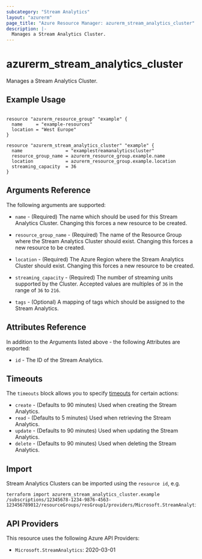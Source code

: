 ```yaml
---
subcategory: "Stream Analytics"
layout: "azurerm"
page_title: "Azure Resource Manager: azurerm_stream_analytics_cluster"
description: |-
  Manages a Stream Analytics Cluster.
---
```


# azurerm_stream_analytics_cluster

Manages a Stream Analytics Cluster.

## Example Usage

```hcl

resource "azurerm_resource_group" "example" {
  name     = "example-resources"
  location = "West Europe"
}

resource "azurerm_stream_analytics_cluster" "example" {
  name                = "examplestreamanalyticscluster"
  resource_group_name = azurerm_resource_group.example.name
  location            = azurerm_resource_group.example.location
  streaming_capacity  = 36
}
```

## Arguments Reference

The following arguments are supported:

* `name` - (Required) The name which should be used for this Stream Analytics Cluster. Changing this forces a new resource to be created.

* `resource_group_name` - (Required) The name of the Resource Group where the Stream Analytics Cluster should exist. Changing this forces a new resource to be created.

* `location` - (Required) The Azure Region where the Stream Analytics Cluster should exist. Changing this forces a new resource to be created.

* `streaming_capacity` - (Required) The number of streaming units supported by the Cluster. Accepted values are multiples of `36` in the range of `36` to `216`.

* `tags` - (Optional) A mapping of tags which should be assigned to the Stream Analytics.

## Attributes Reference

In addition to the Arguments listed above - the following Attributes are exported:

* `id` - The ID of the Stream Analytics.

## Timeouts

The `timeouts` block allows you to specify [timeouts](https://www.terraform.io/language/resources/syntax#operation-timeouts) for certain actions:

* `create` - (Defaults to 90 minutes) Used when creating the Stream Analytics.
* `read` - (Defaults to 5 minutes) Used when retrieving the Stream Analytics.
* `update` - (Defaults to 90 minutes) Used when updating the Stream Analytics.
* `delete` - (Defaults to 90 minutes) Used when deleting the Stream Analytics.

## Import

Stream Analytics Clusters can be imported using the `resource id`, e.g.

```shell
terraform import azurerm_stream_analytics_cluster.example /subscriptions/12345678-1234-9876-4563-123456789012/resourceGroups/resGroup1/providers/Microsoft.StreamAnalytics/clusters/cluster1
```

## API Providers
<!-- This section is generated, changes will be overwritten -->
This resource uses the following Azure API Providers:

* `Microsoft.StreamAnalytics`: 2020-03-01
